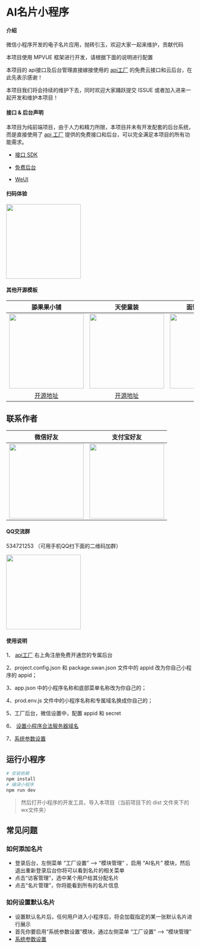 # AI名片小程序

#### 介绍
微信小程序开发的电子名片应用，抛砖引玉，欢迎大家一起来维护，贡献代码

本项目使用 MPVUE 框架进行开发，请根据下面的说明进行配置

本项目的 api接口及后台管理直接嫁接使用的 [api工厂](https://www.it120.cc/) 的免费云接口和云后台，在此先表示感谢！

本项目我们将会持续的维护下去，同时欢迎大家踊跃提交 ISSUE 或者加入进来一起开发和维护本项目！

#### 接口 & 后台声明

本项目为纯前端项目，由于人力和精力所限，本项目并未有开发配套的后台系统，而是直接使用了 [api 工厂](https://www.it120.cc/) 提供的免费接口和后台，可以完全满足本项目的所有功能需求。

- [接口 SDK](https://github.com/gooking/wxapi)

- [免费后台](https://admin.it120.cc)

- [WeUI](https://github.com/Tencent/weui-wxss/)

#### 扫码体验
<img src="https://cdn.it120.cc/apifactory/2018/12/18/c2324da4eea91602f385db5b523b13ca.jpg" width="200px">

#### 其他开源模板

| 舔果果小铺 | 天使童装 | 面馆风格小程序 |
| :------: | :------: | :------: |
| <img src="https://cdn.it120.cc/apifactory/2018/04/01/b7b8f5a0fcfc72454ade8510ab929717.jpg" width="200px"> | <img src="https://cdn.it120.cc/apifactory/2019/06/28/a8304003-3218-4a47-95cf-84d82ebdc07b.jpg" width="200px"> | <img src="https://cdn.it120.cc/apifactory/2019/03/29/9e30cfe31eabcd218eb9c434f17e9295.jpg" width="200px"> | 
| [开源地址](https://github.com/walcer/TianguoguoXiaopu) | [开源地址](https://github.com/EastWorld/wechat-app-mall) | [开源地址](https://gitee.com/javazj/noodle_shop_procedures) |

## 联系作者

| 微信好友 | 支付宝好友 |
| :------: | :------: |
| <img src="https://cdn.it120.cc/apifactory/2019/07/03/a86f7e46-1dbc-42fe-9495-65403659671e.jpeg" width="200px"> | <img src="https://cdn.it120.cc/apifactory/2019/07/03/fda59aeb-4943-4379-93bb-92856740bd6a.jpeg" width="200px"> |

#### QQ交流群

534721253 （可用手机QQ扫下面的二维码加群）

<img src="https://cdn.it120.cc/apifactory/2019/06/28/4f802bd3-6649-442a-a7a7-cc1a1196b5c7.png" width="200px">

#### 使用说明

1、 [api工厂](https://www.it120.cc/) 右上角注册免费开通您的专属后台
> 
2、project.config.json  和 package.swan.json 文件中的 appid 改为你自己小程序的 appid；
> 
3、app.json 中的小程序名称和底部菜单名称改为你自己的；
> 
4、prod.env.js 文件中的小程序名称和专属域名换成你自己的；
> 
5、工厂后台，微信设置中，配置 appid 和 secret
> 
6、 [设置小程序合法服务器域名](https://www.it120.cc/info/faq/10469)
> 
7、[系统参数设置](https://www.it120.cc/info/help/14152)


## 运行小程序

```bash
# 安装依赖
npm install
# 编译小程序
npm run dev
```
> 然后打开小程序的开发工具，导入本项目（当前项目下的  dist 文件夹下的wx文件夹）

## 常见问题

### 如何添加名片 
- 登录后台，左侧菜单 “工厂设置” --> “模块管理” ，启用 “AI名片” 模块，然后退出重新登录后台你将可以看到名片的相关菜单
- 点击“访客管理”，选中某个用户给其分配名片
- 点击“名片管理”，你将能看到所有的名片信息
### 如何设置默认名片
- 设置默认名片后，任何用户进入小程序后，将会加载指定的某一张默认名片进行展示
- 首先你要启用“系统参数设置”模块，通过左侧菜单 “工厂设置” --> “模块管理”
- [系统参数设置](https://www.it120.cc/info/help/14152)
